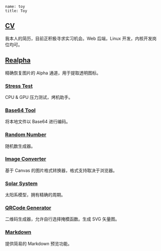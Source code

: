 ```
name: toy
title: Toy
```

## [CV](/toy/cv)

我本人的简历，目前正积极寻求实习机会。Web 后端，Linux 开发，内核开发岗位均可。

## [Realpha](/toy/realpha)

精确恢复图片的 Alpha 通道，用于提取透明图标。

### [Stress Test](/toy/stresstest)

CPU & GPU 压力测试，烤机助手。

### [Base64 Tool](/toy/base64)

将本地文件以 Base64 进行编码。

### [Random Number](/toy/randnum)

随机数生成器。

### [Image Converter](/toy/imgconverter)

基于 Canvas 的图片格式转换器，格式支持取决于浏览器。

### [Solar System](/toy/solarsystem)

太阳系模型，拥有精确的周期。

### [QRCode Generator](/toy/qrcode)

二维码生成器，允许自行选择掩模函数。生成 SVG 矢量图。

### [Markdown](/toy/markdown)

提供简易的 Markdown 预览功能。
